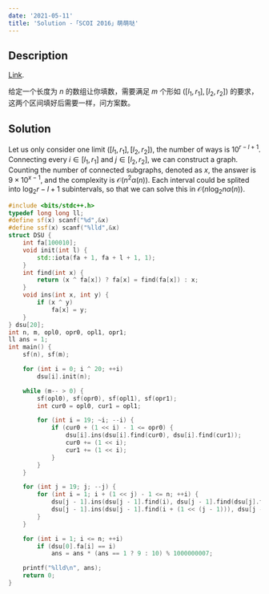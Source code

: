 ```yaml
---
date: '2021-05-11'
title: 'Solution -「SCOI 2016」萌萌哒'
---
```


## Description

[Link](https://loj.ac/p/2014).

给定一个长度为 $n$ 的数组让你填数，需要满足 $m$ 个形如 $([l_{1},r_{1}],[l_{2},r_{2}])$ 的要求，这两个区间填好后需要一样，问方案数。

## Solution
Let us only consider one limit $([l_{1},r_{1}],[l_{2},r_{2}])$, the number of ways is $10^{r-l+1}$.
Connecting every $i\in[l_{1},r_{1}]$ and $j\in[l_{2},r_{2}]$, we can construct a graph.
Counting the number of connected subgraphs, denoted as $x$, the answer is $9\times10^{x-1}$, and the complexity is $\mathcal{O}(n^{2}\alpha(n))$. 
Each interval could be splited into $\log_{2}r-l+1$ subintervals, so that we can solve this in $\mathcal{O}(n\log_{2}n\alpha(n))$.

```cpp
#include <bits/stdc++.h>
typedef long long ll;
#define sf(x) scanf("%d",&x)
#define ssf(x) scanf("%lld",&x)
struct DSU {
    int fa[100010];
    void init(int l) {
        std::iota(fa + 1, fa + l + 1, 1);
    }
    int find(int x) {
        return (x ^ fa[x]) ? fa[x] = find(fa[x]) : x;
    }
    void ins(int x, int y) {
        if (x ^ y)
            fa[x] = y;
    }
} dsu[20];
int n, m, opl0, opr0, opl1, opr1;
ll ans = 1;
int main() {
    sf(n), sf(m);

    for (int i = 0; i ^ 20; ++i)
        dsu[i].init(n);

    while (m-- > 0) {
        sf(opl0), sf(opr0), sf(opl1), sf(opr1);
        int cur0 = opl0, cur1 = opl1;

        for (int i = 19; ~i; --i) {
            if (cur0 + (1 << i) - 1 <= opr0) {
                dsu[i].ins(dsu[i].find(cur0), dsu[i].find(cur1));
                cur0 += (1 << i);
                cur1 += (1 << i);
            }
        }
    }

    for (int j = 19; j; --j) {
        for (int i = 1; i + (1 << j) - 1 <= n; ++i) {
            dsu[j - 1].ins(dsu[j - 1].find(i), dsu[j - 1].find(dsu[j].find(i)));
            dsu[j - 1].ins(dsu[j - 1].find(i + (1 << (j - 1))), dsu[j - 1].find(dsu[j].find(i) + (1 << (j - 1))));
        }
    }

    for (int i = 1; i <= n; ++i)
        if (dsu[0].fa[i] == i)
            ans = ans * (ans == 1 ? 9 : 10) % 1000000007;

    printf("%lld\n", ans);
    return 0;
}
```